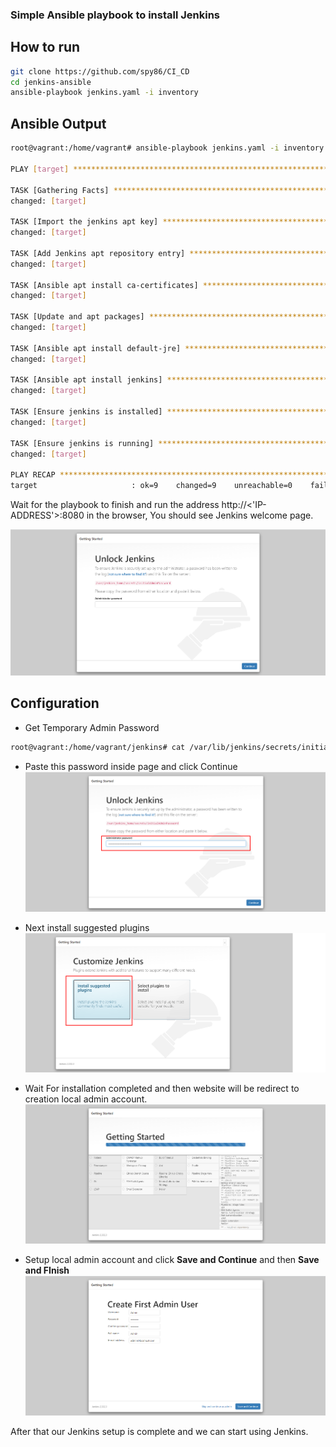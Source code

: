 ### Simple Ansible playbook to install Jenkins

## How to run
```bash
git clone https://github.com/spy86/CI_CD
cd jenkins-ansible
ansible-playbook jenkins.yaml -i inventory
```

## Ansible Output
```bash
root@vagrant:/home/vagrant# ansible-playbook jenkins.yaml -i inventory

PLAY [target] **********************************************************************************************************************************************

TASK [Gathering Facts] *************************************************************************************************************************************
changed: [target]

TASK [Import the jenkins apt key] **************************************************************************************************************************
changed: [target]

TASK [Add Jenkins apt repository entry] ********************************************************************************************************************
changed: [target]

TASK [Ansible apt install ca-certificates] *****************************************************************************************************************
changed: [target]

TASK [Update and apt packages] *****************************************************************************************************************************
changed: [target]

TASK [Ansible apt install default-jre] *********************************************************************************************************************
changed: [target]

TASK [Ansible apt install jenkins] *********************************************************************************************************************
changed: [target]

TASK [Ensure jenkins is installed] *************************************************************************************************************************
changed: [target]

TASK [Ensure jenkins is running] ***************************************************************************************************************************
changed: [target]

PLAY RECAP *************************************************************************************************************************************************
target                     : ok=9    changed=9    unreachable=0    failed=0    skipped=0    rescued=0    ignored=0

```

Wait for the playbook to finish and run the address http://<'IP-ADDRESS'>:8080 in the browser, You should see Jenkins welcome page.

![alt text](https://github.com/spy86/CI_CD/blob/main/images/JenkinsWelcomePage.png "")


## Configuration

* Get Temporary Admin Password
```bash
root@vagrant:/home/vagrant/jenkins# cat /var/lib/jenkins/secrets/initialAdminPassword
```

* Paste this password inside page and click Continue
![alt text](/images/AdminPassword.png "")

* Next install suggested plugins
![alt text](/images/SuggestedPlugins.png "")

* Wait For installation completed and then website will be redirect to creation local admin account.
![alt text](/images/SuggestedPlugins2.png "")

* Setup local admin account and click **Save and Continue** and then **Save and FInish**
![alt text](/images/LocalAdminAccount.png "")

After that our Jenkins setup is complete and we can start using Jenkins.
